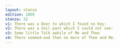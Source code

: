 ```yaml
---
layout: stanza
edition: 1859
stanza: 32
v1: There was a Door to which I found no Key:
v2: There was a Veil past which I could not see:
v3: ⁠Some little Talk awhile of Me and Thee
v4: There seemed—and then no more of Thee and Me.
---
```

